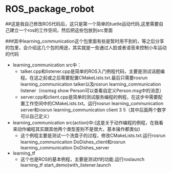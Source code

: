 # ROS_package_robot
##这是我自己修改ROS代码后，这只是第一个简单的tuetle运动代码,这里需要自己建立一个ros的工作空间，然后把这些包放到src里面

###其中learning_communication这个包里面有些是暂时用不到的，等之后分享的包里，会介绍这几个包的用途，其实就是一些通过人脸或者语音来控制小车运动的代码

* learning_communication src中：
  * talker.cpp和listener.cpp是简单的ROS入门例程代码，主要是测试话题编程。在这之前或之后需要配置CMakeLists.txt.最后只需要rosrun learning_communication talker以及rosrun learning_communication listener（rosmsg show Person可以查看自定义Person.msg中的消息）
  * server.cpp和client.cpp是简单的测试服务编程的例程，在这步中需要配置工作空间中的CMakeLists.txt。运行rosrun learning_communication server和rosrun learning_communication client 3 5（其中后面两个数字可以自己定义）
* learning_communication src(action)中:(这是关于动作编程的例程，在我看来动作编程其实跟其他两个类型差别不是很大，基本操作都类似)
  * 这个例程主要是测试一个洗盘子的过程，修改CMakeLists.txt.运行rosrun learning_communication DoDishes_client和rosrun learning_communication DoDishes_server
* learning_tf
  * 这个也是ROS的基本例程，主要是测试tf的功能.运行roslaunch learning_tf start_demo)with_listener.launch


